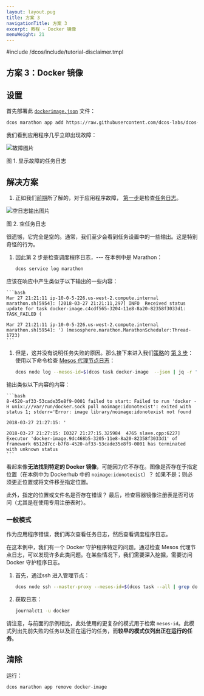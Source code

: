 ```yaml
---
layout: layout.pug
title: 方案 3
navigationTitle: 方案 3
excerpt: 教程 - Docker 镜像
menuWeight: 21
---
```

#include /dcos/include/tutorial-disclaimer.tmpl

## 方案 3：Docker 镜像

## 设置

首先部署此 [`dockerimage.json`](https://raw.githubusercontent.com/dcos-labs/dcos-debugging/master/1.10/dockerimage.json) 文件：

```bash
dcos marathon app add https://raw.githubusercontent.com/dcos-labs/dcos-debugging/master/1.10/dockerimage.json
```

我们看到应用程序几乎立即出现故障：

![故障图片](https://mesosphere.com/wp-content/uploads/2018/04/pasted-image-0-17.png)

图 1. 显示故障的任务日志

## 解决方案

1. 正如我们[前期](/1.12/tutorials/dcos-debug/gen-strat/)所了解的，对于应用程序故障， [第一步](/1.12/tutorials/dcos-debug/gen-strat/#task-strat)是检查[任务日志](/1.12/tutorials/dcos-debug/tools/#task-logs)。

 ![空日志输出图片](https://mesosphere.com/wp-content/uploads/2018/04/pasted-image-0-18.png)

 图 2. 空任务日志

 很遗憾，它完全是空的。通常，我们至少会看到任务设置中的一些输出。这是特别奇怪的行为。

1. 因此第 2 步是检查调度程序日志，--- 在本例中是 Marathon：

    ```bash
    dcos service log marathon
    ```

 应该在响应中产生类似于以下输出的一些内容：

    ```bash
    Mar 27 21:21:11 ip-10-0-5-226.us-west-2.compute.internal marathon.sh[5954]: [2018-03-27 21:21:11,297] INFO  Received status update for task docker-image.c4cdf565-3204-11e8-8a20-82358f3033d1: TASK_FAILED (

    Mar 27 21:21:11 ip-10-0-5-226.us-west-2.compute.internal marathon.sh[5954]: ') (mesosphere.marathon.MarathonScheduler:Thread-1723)
    ```

1. 但是，这并没有说明任务失败的原因。那么接下来进入我们[策略](/1.12/tutorials/dcos-debug/gen-strat/)的 [第 3 步](/1.12/tutorials/dcos-debug/gen-strat/#agent-strat)：使用以下命令检查 [Mesos 代理节点日志](/1.12/tutorials/dcos-debug/tools/#agent-logs)：

    ```bash
    dcos node log --mesos-id=$(dcos task docker-image  --json | jq -r '.[] | .slave_id') --lines=100
    ```

 输出类似以下内容的内容：

    ```bash
    8-4520-af33-53cade35e8f9-0001 failed to start: Failed to run 'docker -H unix:///var/run/docker.sock pull noimage:idonotexist': exited with status 1; stderr='Error: image library/noimage:idonotexist not found

    2018-03-27 21:27:15: '

    2018-03-27 21:27:15: I0327 21:27:15.325984  4765 slave.cpp:6227] Executor 'docker-image.9dc468b5-3205-11e8-8a20-82358f3033d1' of framework 6512d7cc-b7f8-4520-af33-53cade35e8f9-0001 has terminated with unknown status
    ```

看起来像**无法找到特定的 Docker 镜像**，可能因为它不存在。图像是否存在于指定位置（在本例中为 Dockerhub 中的 `noimage:idonotexist`）？ 如果不是；则必须更正位置或将文件移至指定位置。

此外，指定的位置或文件名是否存在错误？ 最后，检查容器镜像注册表是否可访问（尤其是在使用专用注册表时）。

### 一般模式

作为应用程序错误，我们再次查看任务日志，然后查看调度程序日志。

在这本例中，我们有一个 Docker 守护程序特定的问题。通过检查 Mesos 代理节点日志，可以发现许多此类问题。在某些情况下，我们需要深入挖掘，需要访问 Docker 守护程序日志。

1. 首先，通过ssh 进入管理节点：

    ```bash
    dcos node ssh --master-proxy --mesos-id=$(dcos task --all | grep docker-image | head -n1 | awk '{print $6}')
    ```

1. 获取日志：

    ```bash
    journalct1 -u docker
    ```

请注意，与前面的示例相比，此处使用的更复杂的模式用于检索 `mesos-id`。此模式列出先前失败的任务以及正在运行的任务，而**较早的模式仅列出正在运行的任务**。

## 清除

运行：

```bash
dcos marathon app remove docker-image
```
